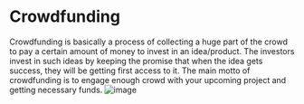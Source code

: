 # Crowdfunding
Crowdfunding is basically a process of collecting a huge part of the crowd to pay a certain amount of money to invest in an idea/product. The investors invest in such ideas by keeping the promise that when the idea gets success, they will be getting first access to it. The main motto of crowdfunding is to engage enough crowd with your upcoming project and getting necessary funds.
![image](https://github.com/user-attachments/assets/8a57dc06-1707-457c-ad0f-512b1b73bc9a)

